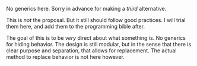 No generics here. Sorry in advance for making a *third* alternative.

This is *not* the proposal.
But it still should follow good practices.
I will trial them here, and add them to the programming bible after.

The goal of this is to be *very* direct about what something is. No generics for hiding behavior.
The design is still modular, but in the sense that there is clear purpose and separation, that allows for replacement.
The actual method to replace behavior is not here however.
